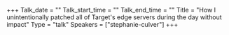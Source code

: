 +++
Talk_date = ""
Talk_start_time = ""
Talk_end_time = ""
Title = "How I unintentionally patched all of Target's edge servers during the day without impact"
Type = "talk"
Speakers = ["stephanie-culver"]
+++


